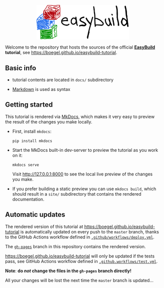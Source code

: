 <p align="center"><img src="./img/easybuild_logo_alpha.png" width="300px"/></p>

Welcome to the repository that hosts the sources of the official **[EasyBuild](easybuilders.github.io/easybuild/)
tutorial**, see https://boegel.github.io/easybuild-tutorial.

## Basic info

* tutorial contents are located in ``docs/`` subdirectory

* [Markdown](https://daringfireball.net/projects/markdown) is used as syntax


## Getting started

This tutorial is rendered via [MkDocs](https://www.mkdocs.org/),
which makes it very easy to preview the result of the changes you make locally.

* First, install ``mkdocs``:

      pip install mkdocs

* Start the MkDocs built-in dev-server to preview the tutorial as you work on it:

      mkdocs serve

  Visit http://127.0.0.1:8000 to see the local live preview of the changes you make.

* If you prefer building a static preview you can use ``mkdocs build``,
  which should result in a ``site/`` subdirectory that contains the rendered documentation.


## Automatic updates

The rendered version of this tutorial at https://boegel.github.io/easybuild-tutorial
is automatically updated on every push to the ``master`` branch,
thanks to the GitHub Actions workflow defined in
[``.github/workflows/deploy.yml``](https://github.com/boegel/easybuild-tutorial/blob/master/.github/workflows/deploy.yml).

The [``gh-pages``](https://github.com/boegel/easybuild-tutorial/tree/gh-pages) branch in this repository contains the rendered version.

https://boegel.github.io/easybuild-tutorial will only be updated if the tests pass,
see GitHub Actions workflow defined in
[``.github.workflows/test.yml``](https://github.com/boegel/easybuild-tutorial/blob/master/.github/workflows/test.yml).

**Note**: **do *not* change the files in the ``gh-pages`` branch directly!**

All your changes will be lost the next time the ``master`` branch is updated...
